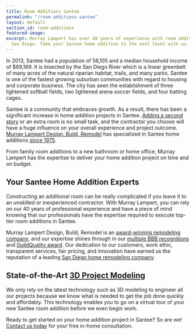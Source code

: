 ```yaml
---
title: Room Additions Santee
permalink: "/room-additions-santee"
layout: default
section_id: room-additions
featured-image: 
excerpt: Murray Lampert has over 40 years of experience with room additions in Santee,
  San Diego. Take your Santee home addition to the next level with us.
---
```


In 2013, Santee had a population of 56,105 and a median household income of $69,169. It is bisected by the San Diego River which is a linear greenbelt of many acres of the natural riparian habitat, trails, and many parks. Santee is one of the fastest growing suburban communities with regard to housing and corporate business. The city has seen the establishment of three lightened softball fields, two lightened arena soccer fields, and four batting cages.

Santee is a community that embraces growth. As a result, there has been a significant increase in home addition projects in Santee. [Adding a second story](/san-diego-second-story-addition) or an extra room is no small task, and the contractor you choose will have a huge influence on your overall experience and project outcome. [Murray Lampert Design, Build, Remodel](/) has specialized in Santee home additions [since 1975](/about-murray-lampert-design-build-remodel).

From family room additions to a new bathroom or home office, Murray Lampert has the expertise to deliver your home addition project on time and on budget.

## Your Santee Home Addition Experts

Constructing an additional room can be really complicated if you leave it to an unskilled or inexperienced contractor. With Murray Lampert, you can rely on our 40 years of professional experience and have a piece of mind knowing that our professionals have the expertise required to execute top-tier room additions in Santee.

Murray Lampert Design, Build, Remodel is an [award-winning remodeling company](/another-better-business-bureau-torch-award), and our expertise shines through in our [multiple BBB recognitions](/affiliation) and [GuildQuality award](/murray-lampert-recognized-among-north-americas-best). Our dedication to our customers, work ethic, transparent services, fair pricing, and innovation have earned us the reputation of a leading [San Diego home remodeling company](/san-diego-home-remodel-services).

## State-of-the-Art [3D Project Modeling](/3d-architectural-rendering-services)

We only rely on the latest technology such as 3D modeling to engineer all our projects because we know what is needed to get the job done quickly and affordably. This technology enables you to go on a virtual tour of your new Santee room addition before we even begin work.

Ready to get started on your home addition project in Santee? So are we! [Contact us today](/contact) for your free in-home consultation.
